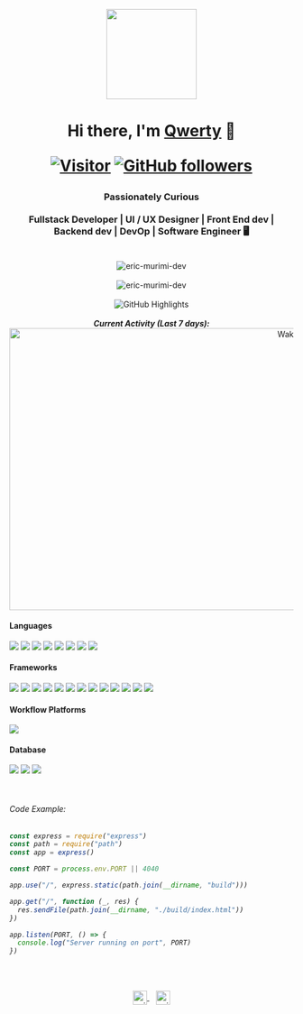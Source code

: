 <p align="center">
    <img src="https://octodex.github.com/images/total-eclipse-of-the-octocat.jpg"
    height="160px" width="160px">
</p>

<h1 align="center">
    Hi there, I'm 
    <a href="https://github.com/eric-murimi" target="_blank">Qwerty</a> 👋

[![Visitor](https://komarev.com/ghpvc/?username=eric-murimi&style=flat&color=blueviolet)](https://github.com/eric-murimi) 
[![GitHub followers](https://img.shields.io/github/followers/eric-murimi.svg?style=social&label=Follow&color=blueviolet)](https://github.com/eric-murimi?tab=followers) 
</h1>

<h3 align="center">
    Passionately Curious
    <br/>
    <br/>
    Fullstack Developer | UI / UX Designer | Front End dev | Backend dev | DevOp | Software Engineer 🖥 
    <br/>
    <br/>
</h3>
<div>
    <p align="center">
        <img src="https://github-readme-stats.vercel.app/api?username=eric-murimi&count_private=true&show_icons=true&theme=prussian"
        alt=eric-murimi-dev />
        <br />
        <br />
        <img src="https://github-readme-stats.vercel.app/api?username=eric-murimi&count_private=true&show_icons=true&theme=prussian"
        alt=eric-murimi-dev />
        <br />
        <br />
        <img src="https://github-readme-streak-stats.herokuapp.com/?user=eric-murimi" alt="GitHub Highlights" />
        <br />
        <br />
        <b><em>Current Activity (Last 7 days):</em></b> 
        <br />
        <img width="1000" height="500" src="https://wakatime.com/share/@2e27d1d5-a749-4484-bd55-093734a0a740/7ae1aa43-f6fb-4801-be45-e709545e1337.svg" alt="Wakatime" />
    </p>
</div>

#### Languages
[![](https://img.shields.io/badge/JavaScript-323330?style=for-the-badge&logo=javascript&logoColor=F7DF1E)]()
[![](https://img.shields.io/badge/Dart-0175C2?style=for-the-badge&logo=dart&logoColor=white)]()
[![](https://img.shields.io/badge/Python-3776AB?style=for-the-badge&logo=python&logoColor=white)]() 
[![](https://img.shields.io/badge/TypeScript-007ACC?style=for-the-badge&logo=typescript&logoColor=white)]() 
[![](https://img.shields.io/badge/CSS3-1572B6?style=for-the-badge&logo=css3&logoColor=white)]() 
[![](https://img.shields.io/badge/HTML5-E34F26?style=for-the-badge&logo=html5&logoColor=white)]()
[![](https://img.shields.io/badge/TensorFlow-FF6F00?style=for-the-badge&logo=TensorFlow&logoColor=white)]()
[![](https://img.shields.io/badge/Pandas-2C2D72?style=for-the-badge&logo=pandas&logoColor=white)]()

#### Frameworks
[![](https://img.shields.io/badge/React-20232A?style=for-the-badge&logo=react&logoColor=61DAFB)]() 
[![](https://img.shields.io/badge/Docker-2CA5E0?style=for-the-badge&logo=docker&logoColor=white)]() 
[![](https://img.shields.io/badge/Node.js-339933?style=for-the-badge&logo=nodedotjs&logoColor=white)]()
[![](https://img.shields.io/badge/Express.js-404D59?style=for-the-badge)]()
[![](https://img.shields.io/badge/Python-3776AB?style=for-the-badge&logo=python&logoColor=white)]()
[![](https://img.shields.io/badge/Flask-000000?style=for-the-badge&logo=flask&logoColor=white)]()
[![](https://img.shields.io/badge/Vue.js-35495E?style=for-the-badge&logo=vuedotjs&logoColor=4FC08D)]() 
[![](https://img.shields.io/badge/Git-F05032?style=for-the-badge&logo=git&logoColor=white)]()
[![](https://img.shields.io/badge/Postman-FF6C37?style=for-the-badge&logo=Postman&logoColor=white)]() 
[![](https://img.shields.io/badge/Tailwind_CSS-38B2AC?style=for-the-badge&logo=tailwind-css&logoColor=white)]() 
[![](https://img.shields.io/badge/firebase-ffca28?style=for-the-badge&logo=firebase&logoColor=black)]()
[![](https://img.shields.io/badge/Nginx-009639?style=for-the-badge&logo=nginx&logoColor=white)]() 
[![](https://img.shields.io/badge/Markdown-000000?style=for-the-badge&logo=markdown&logoColor=white)]()
[![]()]() 
[![]()]() 
[![]()]() 
[![]()]() 
[![]()]() 
[![]()]() 
[![]()]() 
[![]()]() 
[![]()]() 

#### Workflow Platforms
[![](https://img.shields.io/badge/Jira-0052CC?style=for-the-badge&logo=Jira&logoColor=white)]()


#### Database
[![](https://img.shields.io/badge/MySQL-00000F?style=for-the-badge&logo=mysql&logoColor=white)]()
[![](https://img.shields.io/badge/MongoDB-4EA94B?style=for-the-badge&logo=mongodb&logoColor=white)]()
[![](https://img.shields.io/badge/redis-%23DD0031.svg?&style=for-the-badge&logo=redis&logoColor=white)]()

<br/>
<h6>Code Example:<h6>

``` javascript
const express = require("express")
const path = require("path")
const app = express()

const PORT = process.env.PORT || 4040

app.use("/", express.static(path.join(__dirname, "build")))

app.get("/", function (_, res) {
  res.sendFile(path.join(__dirname, "./build/index.html"))
})

app.listen(PORT, () => {
  console.log("Server running on port", PORT)
})
```
<br/>
<br/>
<p align="center">
    <a href="https://www.linkedin.com/in/eric-murimi-dev/" target="blank">
        <img align="center" src="https://cdn-icons-png.flaticon.com/512/174/174857.png" alt="eric-murimi-dev" height="25" width="25" />
    </a> 
    &nbsp;&nbsp;
    <a href="https://twitter.com/therealmurimi" target="blank">
        <img align="center" src="https://cdn-icons-png.flaticon.com/512/733/733579.png" alt="eric-murimi" height="25" width="25" />
    </a>
    </a>
</p>
